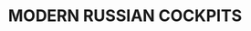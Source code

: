 ---
title: "MODERN RUSSIAN COCKPITS"
price: "TBA"
desc: "Opis nije dostupan"
img_path: "/assets/img/A.MIG-7435.jpg"
brand: AMMO
available: true
cat: "weathering"
subcat: "AIRPLANE WEATHERING SETS"
subsubcat: "SS"
---